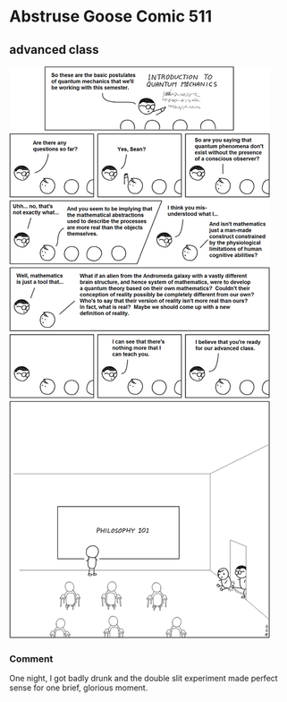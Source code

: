 # Abstruse Goose Comic 511
## advanced class

![image](quantum_physics_is_a_lie.png)
### Comment
One night, I got badly drunk and the double slit experiment made perfect sense for one brief, glorious moment.
